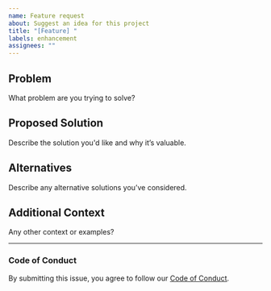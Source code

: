 ```yaml
---
name: Feature request
about: Suggest an idea for this project
title: "[Feature] "
labels: enhancement
assignees: ""
---
```


## Problem
What problem are you trying to solve?

## Proposed Solution
Describe the solution you'd like and why it’s valuable.

## Alternatives
Describe any alternative solutions you’ve considered.

## Additional Context
Any other context or examples?

---

### Code of Conduct
By submitting this issue, you agree to follow our [Code of Conduct](../../CODE_OF_CONDUCT.md).
